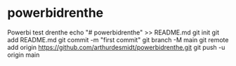 # powerbidrenthe
Powerbi test drenthe
echo "# powerbidrenthe" >> README.md
git init
git add README.md
git commit -m "first commit"
git branch -M main
git remote add origin https://github.com/arthurdesmidt/powerbidrenthe.git
git push -u origin main
